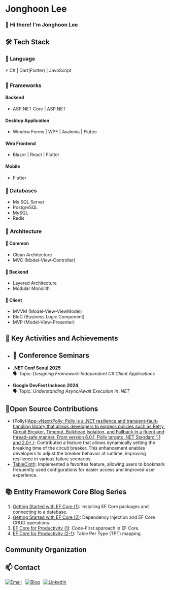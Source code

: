 # Jonghoon Lee  


### 👋 Hi there! I'm Jonghoon Lee
 
## 🛠 Tech Stack
### 📌 Language
⚡ C# | Dart(Flutter) | JavaScript

### 📌 Frameworks
#### Backend
- ASP.NET Core | ASP.NET 
#### Desktop Application
- Window Forms | WPF | Avalonia | Flutter
#### Web Frontend
- Blazor | React | Flutter
#### Mobile
- Flutter

### 📌 Databases
- Ms SQL Server 
- PostgreSQL 
- MySQL 
- Redis
### 📌 Architecture
#### 🔹 Common
- Clean Architecture
- MVC (Model-View-Controller)
#### 🔹 Backend
- Layered Architecture
- Modular Monolith
#### 🔹 Client
- MVVM (Model-View-ViewModel)
- BloC (Business Logic Component)
- MVP (Model-View-Presenter)
  

## 🚀 Key Activities and Achievements
- ## 🎤 Conference Seminars

- **.NET Conf Seoul 2025**  
  🗣 Topic: *Designing Framework-Independent C# Client Applications*  
- **Google DevFest Incheon 2024**  
  🗣 Topic: *Understanding Async/Await Execution in .NET*  


## 🌟Open Source Contributions
- [Polly]([App-vNext/Polly: Polly is a .NET resilience and transient-fault-handling library that allows developers to express policies such as Retry, Circuit Breaker, Timeout, Bulkhead Isolation, and Fallback in a fluent and thread-safe manner. From version 6.0.1, Polly targets .NET Standard 1.1 and 2.0+.](https://github.com/App-vNext/Polly)): Contributed a feature that allows dynamically setting the breaking time of the circuit breaker. This enhancement enables developers to adjust the breaker behavior at runtime, improving resilience in various failure scenarios.
- [TableCloth](https://github.com/jamesnetgroup/leagueoflegends-wpf):   Implemented a favorites feature, allowing users to bookmark frequently used configurations for easier access and improved user experience.

## 📚 Entity Framework Core Blog Series
1. [Getting Started with EF Core (1)](https://devman-hoon.tistory.com/21): Installing EF Core packages and connecting to a database.  
2. [Getting Started with EF Core (2)](https://devman-hoon.tistory.com/21): Dependency Injection and EF Core CRUD operations.  
3. [EF Core for Productivity (1)](https://devman-hoon.tistory.com/25): Code-First approach in EF Core.  
4. [EF Core for Productivity (2-1)](https://blog.atawlee.com/28): Table Per Type (TPT) mapping.  

## Community Organization 

## 📫 Contact
[![Email](https://img.shields.io/badge/email-me@example.com-blue?style=flat&logo=gmail)](mailto:atawlee@hotmail.com)  
[![Blog](https://img.shields.io/badge/Blog-Visit-blue?style=flat&logo=dev.to)](https://blog.atawlee.com)  
[![LinkedIn](https://img.shields.io/badge/LinkedIn-Profile-blue?style=flat&logo=linkedin)](https://www.linkedin.com/in/atawlee/)
